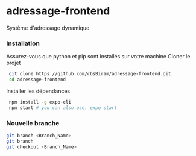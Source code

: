 # adressage-frontend

Système d'adressage dynamique

### Installation

Assurez-vous que python et pip sont installés sur votre machine
Cloner le projet

```sh
 git clone https://github.com/cbsBiram/adressage-frontend.git
 cd adressage-frontend
```

Installer les dépendances

```sh
 npm install -g expo-cli
 npm start # you can also use: expo start
```

### Nouvelle branche
```sh
git branch <Branch_Name>
git branch
git checkout <Branch_Name>
```
